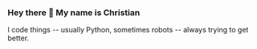 ### Hey there  👋  My name is Christian

I code things -- usually Python, sometimes robots -- always trying to get better.
